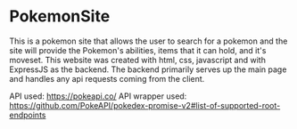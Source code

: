 # PokemonSite

This is a pokemon site that allows the user to search for a pokemon and the site will provide the Pokemon's abilities, items that it can hold, and it's moveset. This website was created with html, css, javascript and with ExpressJS as the backend. The backend primarily serves up the main page and handles any api requests coming from the client.

API used: https://pokeapi.co/
API wrapper used: https://github.com/PokeAPI/pokedex-promise-v2#list-of-supported-root-endpoints
